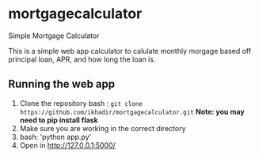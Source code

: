 # mortgagecalculator
Simple Mortgage Calculator

This is a simple web app calculator to calulate monthly morgage based off principal loan, APR, and how long the loan is. 

## Running the web app
1) Clone the repository
        bash : `git clone https://github.com/ikhadir/mortgagecalculator.git`
    **Note: you may need to pip install flask**
2) Make sure you are working in the correct directory
3) bash: 'python app.py'
4) Open in http://127.0.0.1:5000/
